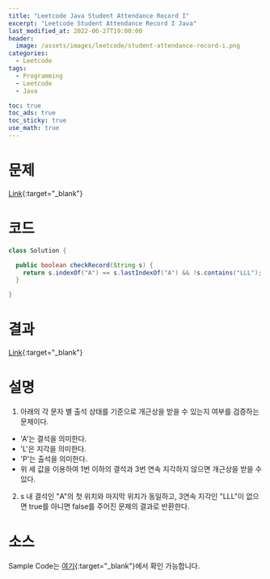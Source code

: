 ```yaml
---
title: "Leetcode Java Student Attendance Record I"
excerpt: "Leetcode Student Attendance Record I Java"
last_modified_at: 2022-06-27T19:00:00
header:
  image: /assets/images/leetcode/student-attendance-record-i.png
categories:
  - Leetcode
tags:
  - Programming
  - Leetcode
  - Java

toc: true
toc_ads: true
toc_sticky: true
use_math: true
---
```

# 문제
[Link](https://leetcode.com/problems/student-attendance-record-i/){:target="_blank"}

# 코드
```java
class Solution {

  public boolean checkRecord(String s) {
    return s.indexOf("A") == s.lastIndexOf("A") && !s.contains("LLL");
  }

}
```

# 결과
[Link](https://leetcode.com/submissions/detail/732456688/){:target="_blank"}

# 설명
1. 아래의 각 문자 별 출석 상태를 기준으로 개근상을 받을 수 있는지 여부를 검증하는 문제이다.
- 'A'는 결석을 의미한다.
- 'L'은 지각을 의미한다.
- 'P'는 출석을 의미한다.
- 위 세 값을 이용하여 1번 이하의 결석과 3번 연속 지각하지 않으면 개근상을 받을 수 있다.

2. s 내 결석인 "A"의 첫 위치와 마지막 위치가 동일하고, 3연속 지각인 "LLL"이 없으면 true를 아니면 false를 주어진 문제의 결과로 반환한다.

# 소스
Sample Code는 [여기](https://github.com/GracefulSoul/leetcode/blob/master/src/main/java/gracefulsoul/problems/StudentAttendanceRecordI.java){:target="_blank"}에서 확인 가능합니다.